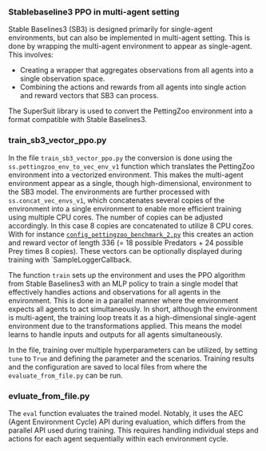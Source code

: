 ### Stablebaseline3 PPO in multi-agent setting

Stable Baselines3 (SB3) is designed primarily for single-agent environments, but can also be implemented in multi-agent setting. This is done by wrapping the multi-agent environment to appear as single-agent. This involves:

- Creating a wrapper that aggregates observations from all agents into a single observation space.
- Combining the actions and rewards from all agents into single action and reward vectors that SB3 can process.

The SuperSuit library is used to convert the PettingZoo environment into a format compatible with Stable Baselines3. 

### train_sb3_vector_ppo.py

In the file `train_sb3_vector_ppo.py` the conversion is done using the `ss.pettingzoo_env_to_vec_env_v1` function which translates the PettingZoo environment into a vectorized environment. This makes the multi-agent environment appear as a single, though high-dimensional, environment to the SB3 model. The environments are further processed with `ss.concat_vec_envs_v1`, which concatenates several copies of the environment into a single environment to enable more efficient training using multiple CPU cores. The number of copies can be adjusted accordingly. In this case 8 copies are concatenated to utilize 8 CPU cores. With for instance [`config_pettingzoo_benchmark_2.py`](https://github.com/doesburg11/PredPreyGrass/blob/main/pettingzoo/predpreygrass/config/config_pettingzoo_benchmark_2.py) this creates an action and reward vector of length 336 (= 18 possible Predators + 24 possible Prey times 8 copies). These vectors can be optionally displayed during training with `SampleLoggerCallback.

The function `train` sets up the environment and uses the PPO algorithm from Stable Baselines3 with an MLP policy to train a single model that effectively handles actions and observations for all agents in the environment. This is done in a parallel manner where the environment expects all agents to act simultaneously. In short, although the environment is multi-agent, the training loop treats it as a high-dimensional single-agent environment due to the transformations applied. This means the model learns to handle inputs and outputs for all agents simultaneously.

In the file, training over multiple hyperparameters can be utilized, by setting `tune` to `True` and defining the parameter and the scenarios. Training results and the configuration are saved to local files from where the `evaluate_from_file.py` can be run. 

### evluate_from_file.py

The `eval` function evaluates the trained model. Notably, it uses the AEC (Agent Environment Cycle) API during evaluation, which differs from the parallel API used during training. This requires handling individual steps and actions for each agent sequentially within each environment cycle.
